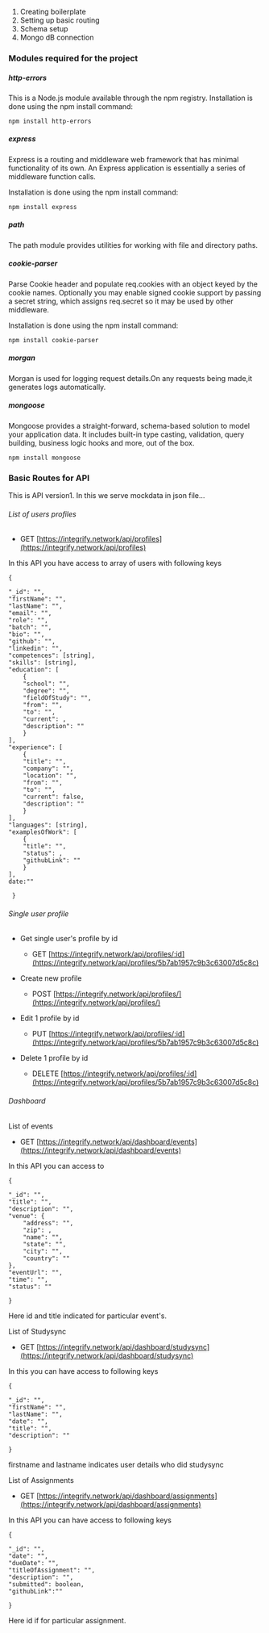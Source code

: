1. Creating boilerplate
2. Setting up basic routing
3. Schema setup
4. Mongo dB connection

### Modules required for the project

##### http-errors

This is a Node.js module available through the npm registry.
Installation is done using the npm install command:

```
npm install http-errors
```

##### express

Express is a routing and middleware web framework that has minimal functionality of its own. An Express application is essentially a series of middleware function calls.

Installation is done using the npm install command:

```
npm install express
```

##### path

The path module provides utilities for working with file and directory paths.

##### cookie-parser

Parse Cookie header and populate req.cookies with an object keyed by the cookie names. Optionally you may enable signed cookie support by passing a secret string, which assigns req.secret so it may be used by other middleware.

Installation is done using the npm install command:

```
npm install cookie-parser
```

##### morgan

Morgan is used for logging request details.On any requests being made,it generates logs automatically.

##### mongoose

Mongoose provides a straight-forward, schema-based solution to model your application data. It includes built-in type casting, validation, query building, business logic hooks and more, out of the box.

```
npm install mongoose
```

### Basic Routes for API

This is API version1. In this we serve mockdata in json file...

###### List of users profiles

- GET [https://integrify.network/api/profiles](https://integrify.network/api/profiles)

In this API you have access to array of users with following keys

    {

    "_id": "",
    "firstName": "",
    "lastName": "",
    "email": "",
    "role": "",
    "batch": "",
    "bio": "",
    "github": "",
    "linkedin": "",
    "competences": [string],
    "skills": [string],
    "education": [
        {
        "school": "",
        "degree": "",
        "fieldOfStudy": "",
        "from": "",
        "to": "",
        "current": ,
        "description": ""
        }
    ],
    "experience": [
        {
        "title": "",
        "company": "",
        "location": "",
        "from": "",
        "to": "",
        "current": false,
        "description": ""
        }
    ],
    "languages": [string],
    "examplesOfWork": [
        {
        "title": "",
        "status": ,
        "githubLink": ""
        }
    ],
    date:""

     }

###### Single user profile

- Get single user's profile by id

  - GET [https://integrify.network/api/profiles/:id](https://integrify.network/api/profiles/5b7ab1957c9b3c63007d5c8c)

- Create new profile

  - POST [https://integrify.network/api/profiles/](https://integrify.network/api/profiles/)

- Edit 1 profile by id

  - PUT [https://integrify.network/api/profiles/:id](https://integrify.network/api/profiles/5b7ab1957c9b3c63007d5c8c)

- Delete 1 profile by id
  - DELETE [https://integrify.network/api/profiles/:id](https://integrify.network/api/profiles/5b7ab1957c9b3c63007d5c8c)

###### Dashboard

List of events

- GET [https://integrify.network/api/dashboard/events](https://integrify.network/api/dashboard/events)

In this API you can access to

    {

    "_id": "",
    "title": "",
    "description": "",
    "venue": {
        "address": "",
        "zip": ,
        "name": "",
        "state": "",
        "city": "",
        "country": ""
    },
    "eventUrl": "",
    "time": "",
    "status": ""

    }

Here id and title indicated for particular event's.

List of Studysync

- GET [https://integrify.network/api/dashboard/studysync](https://integrify.network/api/dashboard/studysync)

In this you can have access to following keys

    {

    "_id": "",
    "firstName": "",
    "lastName": "",
    "date": "",
    "title": "",
    "description": ""

    }

firstname and lastname indicates user details who did studysync

List of Assignments

- GET [https://integrify.network/api/dashboard/assignments](https://integrify.network/api/dashboard/assignments)

In this API you can have access to following keys

    {

    "_id": "",
    "date": "",
    "dueDate": "",
    "titleOfAssignment": "",
    "description": "",
    "submitted": boolean,
    "githubLink":""

    }

Here id if for particular assignment.
